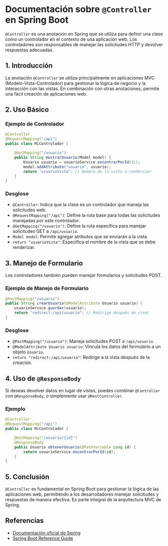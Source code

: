 # Documentación sobre `@Controller` en Spring Boot

`@Controller` es una anotación en Spring que se utiliza para definir una clase como un controlador en el contexto de una aplicación web. Los controladores son responsables de manejar las solicitudes HTTP y devolver respuestas adecuadas.

## 1. Introducción

La anotación `@Controller` se utiliza principalmente en aplicaciones MVC (Modelo-Vista-Controlador) para gestionar la lógica de negocio y la interacción con las vistas. En combinación con otras anotaciones, permite una fácil creación de aplicaciones web.

## 2. Uso Básico

### Ejemplo de Controlador

```java
@Controller
@RequestMapping("/api")
public class MiControlador {

    @GetMapping("/usuario")
    public String mostrarUsuario(Model model) {
        Usuario usuario = usuarioService.encontrarPorId(1L);
        model.addAttribute("usuario", usuario);
        return "usuarioVista"; // Nombre de la vista a renderizar
    }
}
```

### Desglose

- `@Controller`: Indica que la clase es un controlador que maneja las solicitudes web.
- `@RequestMapping("/api")`: Define la ruta base para todas las solicitudes manejadas por este controlador.
- `@GetMapping("/usuario")`: Define la ruta específica para manejar solicitudes GET a `/api/usuario`.
- `Model model`: Permite agregar atributos que se enviarán a la vista.
- `return "usuarioVista"`: Especifica el nombre de la vista que se debe renderizar.

## 3. Manejo de Formulario

Los controladores también pueden manejar formularios y solicitudes POST.

### Ejemplo de Manejo de Formulario

```java
@PostMapping("/usuario")
public String crearUsuario(@ModelAttribute Usuario usuario) {
    usuarioService.guardar(usuario);
    return "redirect:/api/usuario"; // Redirige después de crear
}
```

### Desglose

- `@PostMapping("/usuario")`: Maneja solicitudes POST a `/api/usuario`.
- `@ModelAttribute Usuario usuario`: Vincula los datos del formulario a un objeto `Usuario`.
- `return "redirect:/api/usuario"`: Redirige a la vista después de la creación.

## 4. Uso de `@ResponseBody`

Si deseas devolver datos en lugar de vistas, puedes combinar `@Controller` con `@ResponseBody`, o simplemente usar `@RestController`.

### Ejemplo

```java
@Controller
@RequestMapping("/api")
public class MiControlador {

    @GetMapping("/usuario/{id}")
    @ResponseBody
    public Usuario obtenerUsuario(@PathVariable Long id) {
        return usuarioService.encontrarPorId(id);
    }
}
```

## 5. Conclusión

`@Controller` es fundamental en Spring Boot para gestionar la lógica de las aplicaciones web, permitiendo a los desarrolladores manejar solicitudes y respuestas de manera efectiva. Es parte integral de la arquitectura MVC de Spring.

## Referencias

- [Documentación oficial de Spring](https://docs.spring.io/spring-framework/docs/current/javadoc-api/org/springframework/stereotype/Controller.html)
- [Spring Boot Reference Guide](https://docs.spring.io/spring-boot/docs/current/reference/htmlsingle/)
